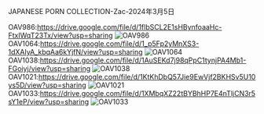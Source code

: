 JAPANESE PORN COLLECTION-Zac-2024年3月5日

OAV986:https://drive.google.com/file/d/1flbSCL2E1sHBynfoaaHc-FtxIWqT23Tx/view?usp=sharing
![OAV986](https://i1.wp.com/4horlover.com/wp-content/uploads/2023/12/4horlover___OAV986.mp4_thumbs.jpg)
OAV1064:https://drive.google.com/file/d/1_p5Fp2yMnXS3-1dXAIyA_kbqAa6kYjfN/view?usp=sharing
![OAV1064](https://i1.wp.com/4horlover.com/wp-content/uploads/2024/02/4horlover___OAV1064.mp4_thumbs-scaled.jpg)
OAV1038:https://drive.google.com/file/d/1AuSEKd7j98qPpC1tynjPA4Mb1-FGoiyj/view?usp=sharing
![OAV1038](https://i1.wp.com/4horlover.com/wp-content/uploads/2023/12/4horlover___OAV1038.mp4_thumbs-scaled.jpg)
OAV1021:https://drive.google.com/file/d/1KtKhDbQ57Jie9EwVjf2BKHSv5U10ys5D/view?usp=sharing
![OAV1021](https://i1.wp.com/4horlover.com/wp-content/uploads/2023/12/4horlover___OAV1021.mp4_thumbs.jpg)
OAV1033:https://drive.google.com/file/d/1XMbqXZ22tBYBhHP7E4nTljCN3r5sY1eP/view?usp=sharing
![OAV1033](https://i1.wp.com/4horlover.com/wp-content/uploads/2023/12/4horlover___OAV1033.mp4_thumbs.jpg)
